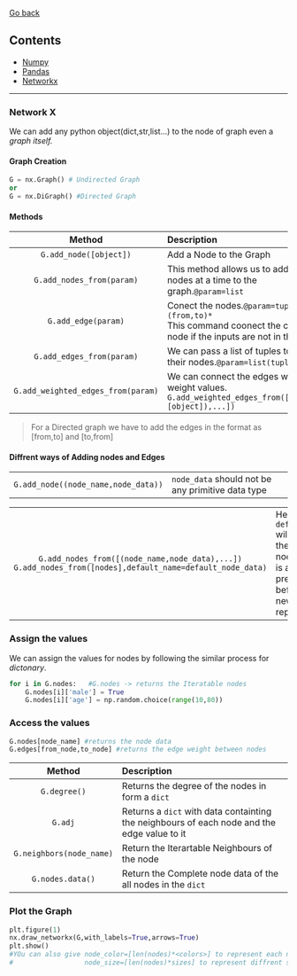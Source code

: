 [Go back](./../README.md)

## Contents
* [Numpy](./Numpy%20Notes.txt)
* [Pandas](./Pandas%20Notes.txt)
* [Networkx](#network-x)

---

### Network X

We can add any python object(dict,str,list...) to the node of graph even a *graph itself.*

#### Graph Creation 
```python
G = nx.Graph() # Undirected Graph
or
G = nx.DiGraph() #Directed Graph
```

#### Methods

|Method|Description|
|:-:|:-|
|`G.add_node([object])`|Add a Node to the Graph|
|`G.add_nodes_from(param)`|This method allows us to add multiple nodes at a time to the graph.`@param=list`|
|`G.add_edge(param)`|Conect the nodes.`@param=tuple *(from,to)*`<br>This command coonect the create node if the inputs are not in the Graph.|
|`G.add_edges_from(param)`|We can pass a list of tuples to connect their nodes.`@param=list(tuple)`|
|`G.add_weighted_edges_from(param)`|We can connect the edges with the weight values.<br>`G.add_weighted_edges_from([(from,to,[object]),...])`|

> For a Directed graph we have to add the edges in the format as [from,to] and [to,from]

#### Diffrent ways of Adding nodes and Edges

|||
|:-:|:-|
|`G.add_node((node_name,node_data))`|`node_data` should not be any primitive data type|

|||
|:-:|:-|
|`G.add_nodes_from([(node_name,node_data),...])`<br>`G.add_nodes_from([nodes],default_name=default_node_data)`|Here the `default_name` will set to the each node if data is already present before this new will replace it|

### Assign the values
We can assign the values for nodes by following the similar process for *dictonary*.
```python
for i in G.nodes:   #G.nodes -> returns the Iteratable nodes
    G.nodes[i]['male'] = True
    G.nodes[i]['age'] = np.random.choice(range(10,80))
```

### Access the values
```python
G.nodes[node_name] #returns the node data
G.edges[from_node,to_node] #returns the edge weight between nodes
```

|Method|Description|
|:-:|:-|
|`G.degree()`|Returns the degree of the nodes in form a `dict`|
|`G.adj`|Returns a `dict` with data containting the neighbours of each node and the edge value to it|
|`G.neighbors(node_name)`|Return the Iterartable Neighbours of the node|
|`G.nodes.data()`|Return the Complete node data of the all nodes in the `dict`|


### Plot the Graph

```python
plt.figure(1)
nx.draw_networkx(G,with_labels=True,arrows=True)
plt.show()
#YOu can also give node_color=[len(nodes)*<colors>] to represent each node with color
#                  node_size=[len(nodes)*sizes] to represent diffrent sizes for each node
```